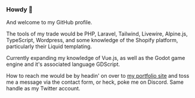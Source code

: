 ### Howdy 👋

And welcome to my GitHub profile.

The tools of my trade would be PHP, Laravel, Tailwind, Livewire, Alpine.js, TypeScript, Wordpress, and some knowledge of the Shopify platform, particularly their Liquid templating.

Currently expanding my knowledge of Vue.js, as well as the Godot game engine and it's associated language GDScript.

How to reach me would be by headin' on over to [my portfolio site](https://alex.quest/contact) and toss me a message via the contact form, or heck, poke me on Discord. Same handle as my Twitter account.

